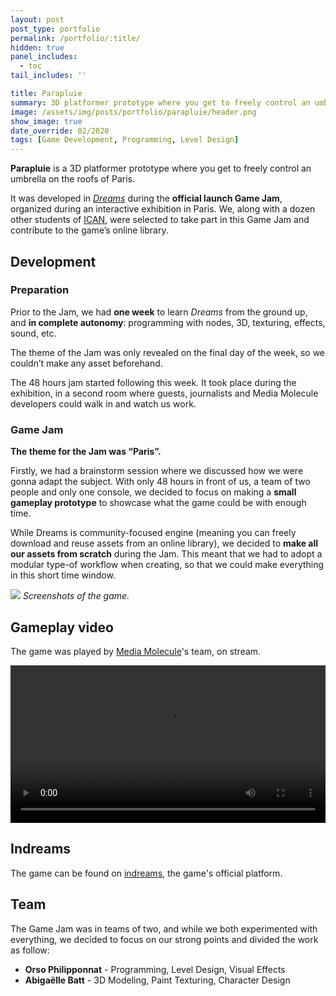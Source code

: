 ```yaml
---
layout: post
post_type: portfolio
permalink: /portfolio/:title/
hidden: true
panel_includes:
  - toc
tail_includes: ''

title: Parapluie
summary: 3D platformer prototype where you get to freely control an umbrella on the roofs of Paris.
image: /assets/img/posts/portfolio/parapluie/header.png
show_image: true
date_override: 02/2020
tags: [Game Development, Programming, Level Design]
---
```


**Parapluie** is a 3D platformer prototype where you get to freely control an umbrella on the roofs of Paris.

It was developed in [_Dreams_](https://indreams.me/) during the **official launch Game Jam**, organized during an interactive exhibition in Paris. We, along with a dozen other students of [ICAN](https://www.ican-design.fr/), were selected to take part in this Game Jam and contribute to the game’s online library.

## Development

### Preparation

Prior to the Jam, we had **one week** to learn _Dreams_ from the ground up, and **in complete autonomy**: programming with nodes, 3D, texturing, effects, sound, etc.

The theme of the Jam was only revealed on the final day of the week, so we couldn’t make any asset beforehand.
      
The 48 hours jam started following this week. It took place during the exhibition, in a second room where guests, journalists and Media Molecule developers could walk in and watch us work.

### Game Jam

**The theme for the Jam was “Paris”.**

Firstly, we had a brainstorm session where we discussed how we were gonna adapt the subject. With only 48 hours in front of us, a team of two people and only one console, we decided to focus on making a **small gameplay prototype** to showcase what the game could be with enough time.

While Dreams is community-focused engine (meaning you can freely download and reuse assets from an online library), we decided to **make all our assets from scratch** during the Jam. This meant that we had to adopt a modular type-of workflow when creating, so that we could make everything in this short time window.

![](/assets/img/posts/portfolio/parapluie/parapluie_screenshots.png)
_Screenshots of the game._

## Gameplay video

The game was played by [Media Molecule](https://www.mediamolecule.com/)'s team, on stream.

<video width="100%" controls="controls">
  <source src="/assets/img/posts/portfolio/parapluie/parapluie_gameplay.mp4" type="video/mp4">
</video>

## Indreams

The game can be found on [indreams](https://indreams.me/dream/mmgqNMBuZZV), the game's official platform.

## Team

The Game Jam was in teams of two, and while we both experimented with everything, we decided to focus on our strong points and divided the work as follow:
- **Orso Philipponnat** - Programming, Level Design, Visual Effects
- **Abigaëlle Batt** - 3D Modeling, Paint Texturing, Character Design